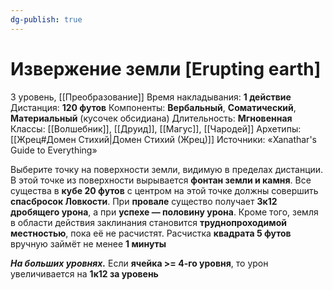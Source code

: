 ```yaml
---
dg-publish: true
---
```

# Извержение земли [Erupting earth]
3 уровень, [[Преобразование]]
Время накладывания: **1 действие**
Дистанция: **120 футов**
Компоненты: **Вербальный**, **Соматический**, **Материальный** (кусочек обсидиана)
Длительность: **Мгновенная**
Классы: [[Волшебник]], [[Друид]], [[Магус]], [[Чародей]]
Архетипы: [[Жрец#Домен Стихий|Домен Стихий (Жрец)]]
Источники: «Xanathar's Guide to Everything»

Выберите точку на поверхности земли, видимую в пределах дистанции. В этой точке из поверхности вырывается **фонтан земли и камня**. Все существа в **кубе 20 футов** с центром на этой точке должны совершить **спасбросок Ловкости**. При **провале** существо получает **3к12 дробящего урона**, а при **успехе — половину урона**. Кроме того, земля в области действия заклинания становится **труднопроходимой местностью**, пока её не расчистят. Расчистка **квадрата 5 футов** вручную займёт не менее **1 минуты**

**_На больших уровнях._** Если **ячейка >= 4-го уровня**, то урон увеличивается на **1к12 за уровень**